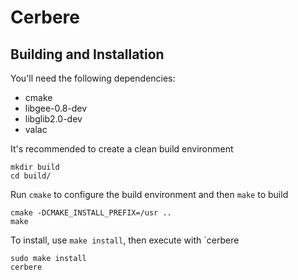 # Cerbere

## Building and Installation

You'll need the following dependencies:

* cmake
* libgee-0.8-dev
* libglib2.0-dev
* valac

It's recommended to create a clean build environment

    mkdir build
    cd build/
    
Run `cmake` to configure the build environment and then `make` to build

    cmake -DCMAKE_INSTALL_PREFIX=/usr ..
    make
    
To install, use `make install`, then execute with `cerbere

    sudo make install
    cerbere
